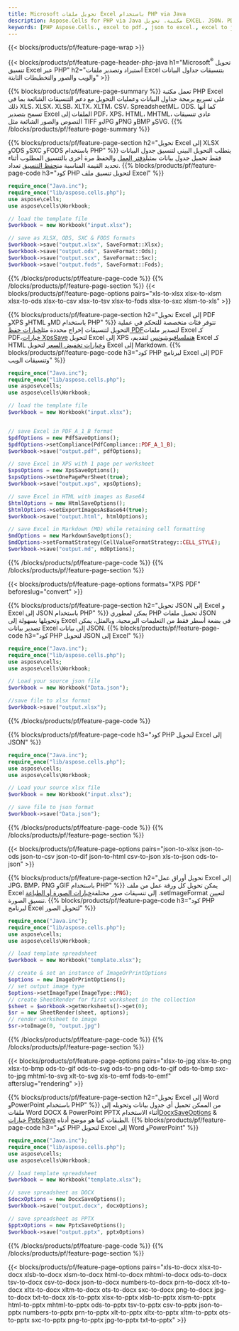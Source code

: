 ```yaml
---
title: Microsoft تحويل ملفات Excel باستخدام PHP via Java
description: Aspose.Cells for PHP via Java مكتبة. تحويل EXCEL، JSON، PDF، XML، HTML، TXT، TSV، CSV، SQL والمزيد من التنسيقات مع بضعة أسطر فقط من كود PHP.
keywords: [PHP Aspose.Cells., excel to pdf., json to excel., excel to json., csv to json., json to html., xml to excel and Convert files between various formats in PHP]
---
```

{{< blocks/products/pf/feature-page-wrap >}}

{{< blocks/products/pf/feature-page-header-php-java h1="Microsoft<sup>&reg;</sup> تحويل تنسيق Excel عبر PHP" h2="استيراد وتصدير ملفات Excel بتنسيقات جداول البيانات والويب والصور والتخطيطات الثابتة" >}}

{{% blocks/products/pf/feature-page-summary %}}
تعمل مكتبة PHP Excel على تسريع برمجة جداول البيانات وعمليات التحويل مع دعم التنسيقات الشائعة بما في ذلك XLS، XLSX، XLSB، XLTX، XLTM، CSV، SpreadsheetML، ODS. كما أنها تسمح بتصدير Excel الملفات إلى PDF، XPS، HTML، MHTML، عادي تنسيقات النصوص والصور الشائعة مثل TIFF وJPG وPNG وBMP وSVG.
{{% /blocks/products/pf/feature-page-summary %}}

{{% blocks/products/pf/feature-page-section h2="تحويل Excel إلى XLSX وODS وSXC وFODS باستخدام PHP" %}}
 يتطلب التحويل البيني لتنسيق جدول البيانات فقط تحميل جدول بيانات بمثيل[دفتر العمل](https://reference.aspose.com/cells/php/aspose.cells/Workbook) والحفظ مرة أخرى بالتنسيق المطلوب أثناء تحديد القيمة المناسبة من[حفظ التنسيق](https://reference.aspose.com/cells/php/aspose.cells/SaveFormat) تعداد.
{{% blocks/products/pf/feature-page-code h3="كود PHP لتحويل تنسيق ملف Excel" %}}

```php
require_once("Java.inc"); 
require_once("lib/aspose.cells.php"); 
use aspose\cells;
use aspose\cells\Workbook; 

// load the template file
$workbook = new Workbook("input.xlsx");

// save as XLSX, ODS, SXC & FODS formats
$workbook->save("output.xlsx", SaveFormat::Xlsx);
$workbook->save("output.ods", SaveFormat::Ods);
$workbook->save("output.scx", SaveFormat::Sxc);
$workbook->save("output.fods", SaveFormat::Fods);

```
{{% /blocks/products/pf/feature-page-code %}}
{{% /blocks/products/pf/feature-page-section %}}
{{< blocks/products/pf/feature-page-options pairs="xls-to-xlsx xlsx-to-xlsm xlsx-to-ods xlsx-to-csv xlsx-to-tsv xlsx-to-fods xlsx-to-sxc xlsm-to-xls" >}}


{{% blocks/products/pf/feature-page-section h2="تحويل Excel إلى PDF وXPS وHTML وMD باستخدام PHP" %}}
 تتوفر فئات متخصصة للتحكم في عملية التحويل لتنسيقات إخراج محددة مثل[خيارات حفظ PDF](https://reference.aspose.com/cells/php/aspose.cells/PdfSaveOptions/)لتصدير ملفات Excel كـ PDF،[خيارات XpsSave](https://reference.aspose.com/cells/php/aspose.cells/XpsSaveOptions/) لتحويل Excel إلى XPS ،[هتملسافيوبتيونس](https://reference.aspose.com/cells/php/aspose.cells/HtmlSaveOptions/) لتقديم Excel كـ HTML و[خيارات تخفيض السعر](https://reference.aspose.com/cells/php/aspose.cells/MarkdownSaveOptions/) لتحويل Excel إلى Markdown.
{{% blocks/products/pf/feature-page-code h3="كود PHP لبرنامج Excel إلى PDF وتنسيقات الويب" %}}

```php
require_once("Java.inc"); 
require_once("lib/aspose.cells.php"); 
use aspose\cells;
use aspose\cells\Workbook; 

// load the template file
$workbook = new Workbook("input.xlsx");


// save Excel in PDF_A_1_B format
$pdfOptions = new PdfSaveOptions();
$pdfOptions->setCompliance(PdfCompliance::PDF_A_1_B);
$workbook->save("output.pdf", pdfOptions);

// save Excel in XPS with 1 page per worksheet
$xpsOptions = new XpsSaveOptions();
$xpsOptions->setOnePagePerSheet(true);
$workbook->save("output.xps", xpsOptions);

// save Excel in HTML with images as Base64
$htmlOptions = new HtmlSaveOptions();
$htmlOptions->setExportImagesAsBase64(true);
$workbook->save("output.html", htmlOptions);

// save Excel in Markdown (MD) while retaining cell formatting
$mdOptions = new MarkdownSaveOptions();
$mdOptions->setFormatStrategy(CellValueFormatStrategy::CELL_STYLE);
$workbook->save("output.md", mdOptions);
```
{{% /blocks/products/pf/feature-page-code %}}
{{% /blocks/products/pf/feature-page-section %}}

{{< blocks/products/pf/feature-page-options formats="XPS PDF" beforeslug="convert" >}}

{{% blocks/products/pf/feature-page-section h2="تحويل JSON إلى Excel و Excel إلى JSON باستخدام PHP" %}}
يمكن لمطوري PHP تحميل ملفات JSON وتحويلها بسهولة إلى Excel في بضعة أسطر فقط من التعليمات البرمجية. وبالمثل، يمكن تصدير بيانات Excel إلى بيانات JSON.
{{% blocks/products/pf/feature-page-code h3="كود PHP لتحويل JSON إلى Excel" %}}

```php
require_once("Java.inc"); 
require_once("lib/aspose.cells.php"); 
use aspose\cells;
use aspose\cells\Workbook; 

// Load your source json file
$workbook = new Workbook("Data.json");

//save file to xlsx format
$workbook->save("output.xlsx");
```

{{% /blocks/products/pf/feature-page-code %}}

{{% blocks/products/pf/feature-page-code h3="كود PHP لتحويل Excel إلى JSON" %}}

```php
require_once("Java.inc"); 
require_once("lib/aspose.cells.php"); 
use aspose\cells;
use aspose\cells\Workbook; 

// Load your source xlsx file
$workbook = new Workbook("input.xlsx");

// save file to json format
$workbook->save("Data.json");
```

{{% /blocks/products/pf/feature-page-code %}}
{{% /blocks/products/pf/feature-page-section %}}

{{< blocks/products/pf/feature-page-options pairs="json-to-xlsx json-to-ods json-to-csv json-to-dif json-to-html csv-to-json xls-to-json ods-to-json" >}}

{{% blocks/products/pf/feature-page-section h2="تحويل أوراق عمل Excel إلى JPG، BMP، PNG وGIF باستخدام PHP" %}}
 يمكن تحويل كل ورقة عمل من ملف Excel إلى تنسيقات صور مختلفة[خيارات الصورة أو الطباعة](https://reference.aspose.com/cells/php/aspose.cells/ImageOrPrintOptions/) .setImageFormat لتعيين تنسيق الصورة.
{{% blocks/products/pf/feature-page-code h3="كود PHP لبرنامج Excel لتحويل الصور" %}}

```php
require_once("Java.inc"); 
require_once("lib/aspose.cells.php"); 
use aspose\cells;
use aspose\cells\Workbook; 

// load template spreadsheet
$workbook = new Workbook("template.xlsx");

// create & set an instance of ImageOrPrintOptions
$options = new ImageOrPrintOptions();
// set output image type
$options->setImageType(ImageType::PNG);
// create SheetRender for first worksheet in the collection
$sheet = $workbook->getWorksheets()->get(0);
$sr = new SheetRender(sheet, options);
// render worksheet to image
$sr->toImage(0, "output.jpg")
```
{{% /blocks/products/pf/feature-page-code %}}
{{% /blocks/products/pf/feature-page-section %}}

{{< blocks/products/pf/feature-page-options pairs="xlsx-to-jpg xlsx-to-png xlsx-to-bmp ods-to-gif ods-to-svg ods-to-png ods-to-gif ods-to-bmp sxc-to-jpg mhtml-to-svg xlt-to-svg xls-to-emf fods-to-emf" afterslug="rendering" >}}

{{% blocks/products/pf/feature-page-section h2="تحويل Excel إلى Word وPowerPoint باستخدام PHP" %}}
من الممكن تحميل أي جدول بيانات وتحويله إلى ملفات Word DOCX & PowerPoint PPTX أثناء الاستخدام[DocxSaveOptions](https://reference.aspose.com/cells/php/aspose.cells/DocxSaveOptions/) & [خيارات PptxSave](https://reference.aspose.com/cells/php/aspose.cells/PptxSaveOptions/) الطبقات كما هو موضح أدناه.
{{% blocks/products/pf/feature-page-code h3="كود PHP لتحويل Excel إلى Word وPowerPoint" %}}
```php
require_once("Java.inc"); 
require_once("lib/aspose.cells.php"); 
use aspose\cells;
use aspose\cells\Workbook; 

// load template spreadsheet
$workbook = new Workbook("template.xlsx");

// save spreadsheet as DOCX
$docxOptions = new DocxSaveOptions();
$workbook->save("output.docx", docxOptions);

// save spreadsheet as PPTX
$pptxOptions = new PptxSaveOptions();
$workbook->save("output.pptx", pptxOptions)
```
{{% /blocks/products/pf/feature-page-code %}}
{{% /blocks/products/pf/feature-page-section %}}

{{< blocks/products/pf/feature-page-options pairs="xls-to-docx xlsx-to-docx xlsb-to-docx xlsm-to-docx html-to-docx mhtml-to-docx ods-to-docx tsv-to-docx csv-to-docx json-to-docx numbers-to-docx prn-to-docx xlt-to-docx xltx-to-docx xltm-to-docx ots-to-docx sxc-to-docx png-to-docx jpg-to-docx txt-to-docx xls-to-pptx xlsx-to-pptx xlsb-to-pptx xlsm-to-pptx html-to-pptx mhtml-to-pptx ods-to-pptx tsv-to-pptx csv-to-pptx json-to-pptx numbers-to-pptx prn-to-pptx xlt-to-pptx xltx-to-pptx xltm-to-pptx ots-to-pptx sxc-to-pptx png-to-pptx jpg-to-pptx txt-to-pptx" >}}

